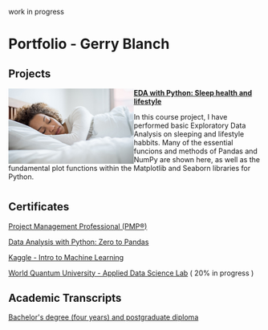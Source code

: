 work in progress

# Portfolio - Gerry Blanch

## Projects

<img align="left" width="250" height="150" src="https://github.com/GBlanch/Portfolio/blob/main/0.files/0.Practice-work-projects/0.FCC/oviahealth_TM.jpg"> **[EDA with Python:
Sleep health and lifestyle](https://jovian.com/g-blandugar/course-project-exploratory-data-analysis-03aug2023)**

In this course project, I have performed basic Exploratory Data Analysis on sleeping and lifestyle habbits. 
Many of the essential funcions and methods of Pandas and NumPy are shown here, as well as the fundamental plot functions within the Matplotlib and Seaborn libraries for Python.

#

## Certificates

[Project Management Professional (PMP®)](https://github.com/GBlanch/Portfolio/blob/main/0.files/1.Certificates/A.PMP/PMI%20Certfication.pdf)

[Data Analysis with Python: Zero to Pandas](https://github.com/GBlanch/Portfolio/blob/main/0.files/1.Certificates/0.FCC/Jovian_with_FFC_certificate%20_GBA.pdf)

[Kaggle - Intro to Machine Learning](https://github.com/GBlanch/Portfolio/assets/136500426/91180496-f7f7-4a87-a71c-ca98e8b4e9e6)

[World Quantum University - Applied Data Science Lab](https://www.credly.com/org/wqu/badge/applied-data-science-lab)  ( 20% in progress )

## Academic Transcripts

[Bachelor's degree (four years) and postgraduate diploma](https://github.com/GBlanch/Portfolio/files/12446702/readme.md)





